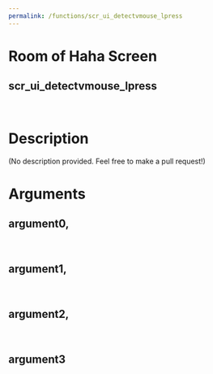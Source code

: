 ```yaml
---
permalink: /functions/scr_ui_detectvmouse_lpress
---
```

# Room of Haha Screen  
## scr_ui_detectvmouse_lpress  
&nbsp;  
# Description  
(No description provided. Feel free to make a pull request!) 
&nbsp;  
# Arguments
## argument0, 

&nbsp;  
## argument1, 

&nbsp;  
## argument2, 

&nbsp;  
## argument3

&nbsp;  


